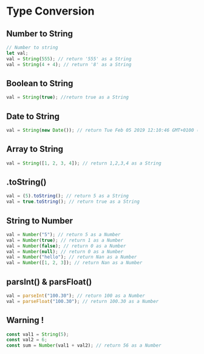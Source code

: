 # Type Conversion

## Number to String

```javascript
// Number to string
let val;
val = String(555); // return '555' as a String
val = String(4 + 4); // return '8' as a String
```

## Boolean to String

```javascript
val = String(true); //return true as a String
```

## Date to String

```javascript
val = String(new Date()); // return Tue Feb 05 2019 12:10:46 GMT+0100 (heure normale d'Europe centrale) as a String
```

## Array to String

```javascript
val = String([1, 2, 3, 4]); // return 1,2,3,4 as a String
```

## .toString()

```javascript
val = (5).toString(); // return 5 as a String
val = true.toString(); // return true as a String
```

## String to Number

```javascript
val = Number("5"); // return 5 as a Number
val = Number(true); // return 1 as a Number
val = Number(false); // return 0 as a Number
val = Number(null); // return 0 as a Number
val = Number("hello"); // return Nan as a Number
val = Number([1, 2, 3]); // return Nan as a Number
```

## parsInt() & parsFloat()

```javascript
val = parseInt("100.30"); // return 100 as a Number
val = parseFloat("100.30"); // return 100.30 as a Number
```

## **Warning !**

```javascript
const val1 = String(5);
const val2 = 6;
const sum = Number(val1 + val2); // return 56 as a Number
```
